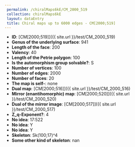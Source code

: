 ```yaml
--- 
 permalink: /chiralMaps6kE/CM_2000_519 
 collection: chiralMaps6kE
 layout: dataEntry
 title: Chiral maps up to 6000 edges - CM[2000;519]
---
```


- **ID**: [CM[2000;519]]({{ site.url }}/test/CM_2000_519)
- **Genus of the underlying surface**: 941
- **Length of the face**: 200
- **Valency**: 40
- **Length of the Petrie polygon**: 100
- **Is the automorphism group solvable?**: S
- **Number of vertices**: 100
- **Number of edges**: 2000
- **Number of faces**: 20
- **The map is self-**: none
- **Dual map**: [CM[2000;516]]({{ site.url }}/test/CM_2000_516)
- **Mirror (enantihomorphic) map**: [CM[2000;520]]({{ site.url }}/test/CM_2000_520)
- **Dual of the mirror image**: [CM[2000;517]]({{ site.url }}/test/CM_2000_517)
- **Z_q-Exponent?**: 4
- **No idea**:  17:522
- **No idea**: Y
- **No idea**: Y
- **Skeleton**: Sk(100;17)^4
- **Some other kind of skeleton**: nan
